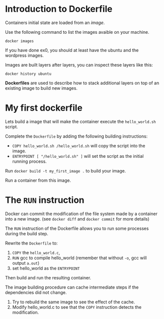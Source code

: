 # Introduction to Dockerfile

Containers initial state are loaded from an *image*.

Use the following command to list the images avaible on your machine.

```
docker images
```

If you have done ex0, you should at least have the ubuntu and the wordpress images.

Images are built layers after layers, you can inspect these layers like this:

```
docker history ubuntu
```

**Dockerfiles** are used to describe how to stack additional layers on top of an existing image to build new images.

# My first dockerfile

Lets build a image that will make the container execute the `hello_world.sh` script.

Complete the `Dockerfile` by adding the following building instructions:

* `COPY hello_world.sh /hello_world.sh` will copy the script into the image.
* `ENTRYPOINT [ "/hello_world.sh" ]` will set the script as the initial running process.

Run `docker build -t my_first_image .` to build your image.

Run a container from this image.

# The `RUN` instruction

Docker can commit the modification of the file system made by a container into a new image. (see `docker diff` and `docker commit` for more details)

The `RUN` instruction of the Dockerfile allows you to run some processes during the build step.

Rewrite the `Dockerfile` to:

1. `COPY` the `hello_world.c`,
2. `RUN` gcc to compile hello_world (remember that without `-o`, gcc will output `a.out`)
3. set hello_world as the `ENTRYPOINT`

Then build and run the resulting container.

The image building procedure can cache intermediate steps if the dependencies did not change.

1. Try to rebuild the same image to see the effect of the cache.
2. Modify hello_world.c to see that the `COPY` instruction detects the modification.
